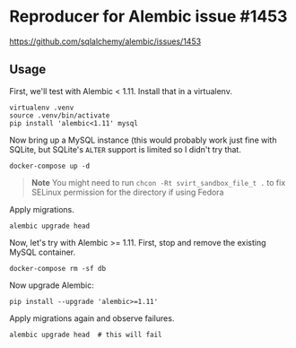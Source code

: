 # Reproducer for Alembic issue #1453

https://github.com/sqlalchemy/alembic/issues/1453

## Usage

First, we'll test with Alembic < 1.11. Install that in a virtualenv.

```shell
virtualenv .venv
source .venv/bin/activate
pip install 'alembic<1.11' mysql
```

Now bring up a MySQL instance (this would probably work just fine with SQLite, but SQLite's `ALTER` support is limited so I didn't try that.

```shell
docker-compose up -d
```

> **Note**
> You might need to run `chcon -Rt svirt_sandbox_file_t .` to fix SELinux permission for the directory if using Fedora

Apply migrations.

```shell
alembic upgrade head
```

Now, let's try with Alembic >= 1.11. First, stop and remove the existing MySQL container.

```shell
docker-compose rm -sf db
```

Now upgrade Alembic:

```
pip install --upgrade 'alembic>=1.11'
```

Apply migrations again and observe failures.

```
alembic upgrade head  # this will fail
```
